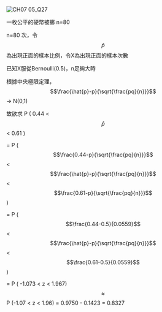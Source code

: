 ![CH07 05_Q27](https://github.com/user-attachments/assets/b00068b9-5719-4d9a-a9f6-c0631a61eaed)

一枚公平的硬幣被擲 n=80

n=80 次，令 $$\hat{p}$$ 為出現正面的樣本比例，令X為出現正面的樣本次數

已知X服從Bernoulli(0.5)，n足夠大時

根據中央極限定理， $$\frac{\hat{p}-p}{\sqrt{\frac{pq}{n}}}$$ -> N(0,1)

故欲求 P ( 0.44 < $$\hat{p}$$ < 0.61 ) 

= P ( $$\frac{0.44-p}{\sqrt{\frac{pq}{n}}}$$ < $$\frac{\hat{p}-p}{\sqrt{\frac{pq}{n}}}$$ < $$\frac{0.61-p}{\sqrt{\frac{pq}{n}}}$$)

= P ( $$\frac{0.44-0.5}{0.0559}$$ < $$\frac{\hat{p}-p}{\sqrt{\frac{pq}{n}}}$$ < $$\frac{0.61-0.5}{0.0559}$$)

= P ( -1.073 < z < 1.967) $$\approx$$ P (-1.07 < z < 1.96) = 0.9750 - 0.1423 = 0.8327
